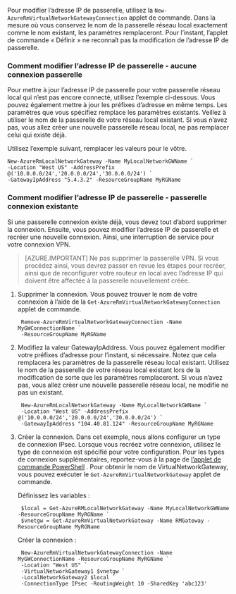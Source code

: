 Pour modifier l’adresse IP de passerelle, utilisez la `New-AzureRmVirtualNetworkGatewayConnection` applet de commande. Dans la mesure où vous conservez le nom de la passerelle réseau local exactement comme le nom existant, les paramètres remplaceront. Pour l’instant, l’applet de commande « Définir » ne reconnaît pas la modification de l’adresse IP de passerelle.

### <a name="gwipnoconnection"></a>Comment modifier l’adresse IP de passerelle - aucune connexion passerelle

Pour mettre à jour l’adresse IP de passerelle pour votre passerelle réseau local qui n’est pas encore connecté, utilisez l’exemple ci-dessous. Vous pouvez également mettre à jour les préfixes d’adresse en même temps. Les paramètres que vous spécifiez remplace les paramètres existants. Veillez à utiliser le nom de la passerelle de votre réseau local existant. Si vous n’avez pas, vous allez créer une nouvelle passerelle réseau local, ne pas remplacer celui qui existe déjà.

Utilisez l’exemple suivant, remplacer les valeurs pour le vôtre.

    New-AzureRmLocalNetworkGateway -Name MyLocalNetworkGWName `
    -Location "West US" -AddressPrefix @('10.0.0.0/24','20.0.0.0/24','30.0.0.0/24') `
    -GatewayIpAddress "5.4.3.2" -ResourceGroupName MyRGName


### <a name="gwipwithconnection"></a>Comment modifier l’adresse IP de passerelle - passerelle connexion existante

Si une passerelle connexion existe déjà, vous devez tout d’abord supprimer la connexion. Ensuite, vous pouvez modifier l’adresse IP de passerelle et recréer une nouvelle connexion. Ainsi, une interruption de service pour votre connexion VPN.


>[AZURE.IMPORTANT] Ne pas supprimer la passerelle VPN. Si vous procédez ainsi, vous devrez passer en revue les étapes pour recréer, ainsi que de reconfigurer votre routeur en local avec l’adresse IP qui doivent être affectée à la passerelle nouvellement créée.
 

1. Supprimer la connexion. Vous pouvez trouver le nom de votre connexion à l’aide de la `Get-AzureRmVirtualNetworkGatewayConnection` applet de commande.

        Remove-AzureRmVirtualNetworkGatewayConnection -Name MyGWConnectionName `
        -ResourceGroupName MyRGName

2. Modifiez la valeur GatewayIpAddress. Vous pouvez également modifier votre préfixes d’adresse pour l’instant, si nécessaire. Notez que cela remplacera les paramètres de la passerelle réseau local existant. Utilisez le nom de la passerelle de votre réseau local existant lors de la modification de sorte que les paramètres remplaceront. Si vous n’avez pas, vous allez créer une nouvelle passerelle réseau local, ne modifie ne pas un existant.

        New-AzureRmLocalNetworkGateway -Name MyLocalNetworkGWName `
        -Location "West US" -AddressPrefix @('10.0.0.0/24','20.0.0.0/24','30.0.0.0/24') `
        -GatewayIpAddress "104.40.81.124" -ResourceGroupName MyRGName

3. Créer la connexion. Dans cet exemple, nous allons configurer un type de connexion IPsec. Lorsque vous recréez votre connexion, utilisez le type de connexion est spécifié pour votre configuration. Pour les types de connexion supplémentaires, reportez-vous à la page de [l’applet de commande PowerShell](https://msdn.microsoft.com/library/mt603611.aspx) .  Pour obtenir le nom de VirtualNetworkGateway, vous pouvez exécuter le `Get-AzureRmVirtualNetworkGateway` applet de commande.

    Définissez les variables :

        $local = Get-AzureRMLocalNetworkGateway -Name MyLocalNetworkGWName -ResourceGroupName MyRGName `
        $vnetgw = Get-AzureRmVirtualNetworkGateway -Name RMGateway -ResourceGroupName MyRGName

    Créer la connexion :
    
        New-AzureRmVirtualNetworkGatewayConnection -Name MyGWConnectionName -ResourceGroupName MyRGName `
        -Location "West US" `
        -VirtualNetworkGateway1 $vnetgw `
        -LocalNetworkGateway2 $local `
        -ConnectionType IPsec -RoutingWeight 10 -SharedKey 'abc123'

